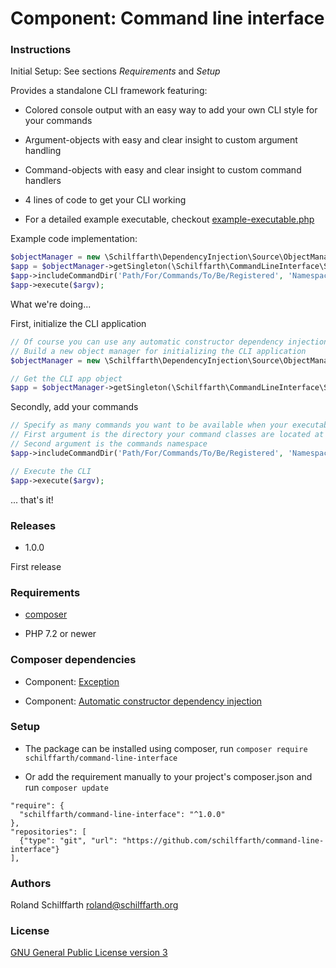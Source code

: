 # Component: Command line interface

### Instructions

Initial Setup: See sections _Requirements_ and _Setup_

Provides a standalone CLI framework featuring:

- Colored console output with an easy way to add your own CLI style for your commands

- Argument-objects with easy and clear insight to custom argument handling

- Command-objects with easy and clear insight to custom command handlers

- 4 lines of code to get your CLI working

- For a detailed example executable, checkout [example-executable.php](https://github.com/schilffarth/dependency-injection/blob/master/example/example-executable.php)

Example code implementation:

```php
$objectManager = new \Schilffarth\DependencyInjection\Source\ObjectManager();
$app = $objectManager->getSingleton(\Schilffarth\CommandLineInterface\Source\App::class);
$app->includeCommandDir('Path/For/Commands/To/Be/Registered', 'Namespace\Of\Your\Commands');
$app->execute($argv);
```

What we're doing...

First, initialize the CLI application

```php
// Of course you can use any automatic constructor dependency injection, such as Symfonys DI
// Build a new object manager for initializing the CLI application
$objectManager = new \Schilffarth\DependencyInjection\Source\ObjectManager();

// Get the CLI app object
$app = $objectManager->getSingleton(\Schilffarth\CommandLineInterface\Source\App::class);
```

Secondly, add your commands

```php
// Specify as many commands you want to be available when your executable PHP file is run from the console
// First argument is the directory your command classes are located at
// Second argument is the commands namespace
$app->includeCommandDir('Path/For/Commands/To/Be/Registered', 'Namespace\Of\Your\Commands');

// Execute the CLI
$app->execute($argv);
```

... that's it!

### Releases

- 1.0.0

First release

### Requirements

- [composer](https://getcomposer.org/doc/01-basic-usage.md)

- PHP 7.2 or newer

### Composer dependencies

- Component: [Exception](https://github.com/schilffarth/exception)

- Component: [Automatic constructor dependency injection](https://github.com/schilffarth/dependency-injection)

### Setup

- The package can be installed using composer, run `composer require schilffarth/command-line-interface`

- Or add the requirement manually to your project's composer.json and run `composer update`

```
"require": {
  "schilffarth/command-line-interface": "^1.0.0"
},
"repositories": [
  {"type": "git", "url": "https://github.com/schilffarth/command-line-interface"}
],
```

### Authors

Roland Schilffarth [roland@schilffarth.org](mailto:roland@schilffarth.org)

### License

[GNU General Public License version 3](https://opensource.org/licenses/GPL-3.0)
